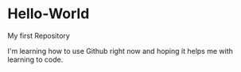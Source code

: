# Hello-World
My first Repository

I'm learning how to use Github right now and hoping it helps me with learning to code.
